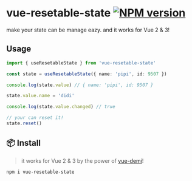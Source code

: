 # vue-resetable-state [![NPM version](https://img.shields.io/npm/v/vue-resetable-state?color=a1b858&label=)](https://www.npmjs.com/package/vue-resetable-state)

make your state can be manage eazy. and it works for Vue 2 & 3!

## Usage

```ts
import { useResetableState } from 'vue-resetable-state'

const state = useResetableState({ name: 'pipi', id: 9507 })

console.log(state.value) // { name: 'pipi', id: 9507 }

state.value.name = 'didi'

console.log(state.value.changed) // true

// your can reset it!
state.reset()
```

## 📦 Install

> it works for Vue 2 & 3 by the power of [vue-demi](https://github.com/vueuse/vue-demi)!

```bash
npm i vue-resetable-state
```